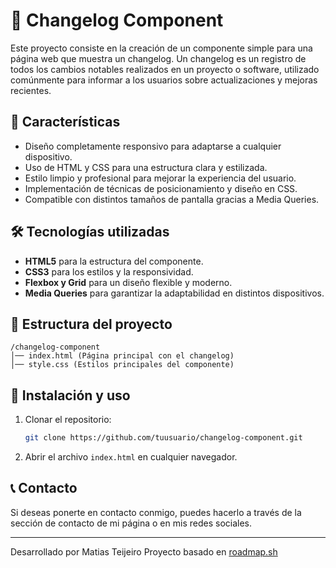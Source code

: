 # 📌 Changelog Component

Este proyecto consiste en la creación de un componente simple para una página web que muestra un changelog. Un changelog es un registro de todos los cambios notables realizados en un proyecto o software, utilizado comúnmente para informar a los usuarios sobre actualizaciones y mejoras recientes.

## 🚀 Características
- Diseño completamente responsivo para adaptarse a cualquier dispositivo.
- Uso de HTML y CSS para una estructura clara y estilizada.
- Estilo limpio y profesional para mejorar la experiencia del usuario.
- Implementación de técnicas de posicionamiento y diseño en CSS.
- Compatible con distintos tamaños de pantalla gracias a Media Queries.

## 🛠 Tecnologías utilizadas
- **HTML5** para la estructura del componente.
- **CSS3** para los estilos y la responsividad.
- **Flexbox y Grid** para un diseño flexible y moderno.
- **Media Queries** para garantizar la adaptabilidad en distintos dispositivos.

## 📂 Estructura del proyecto
```
/changelog-component
│── index.html (Página principal con el changelog)
│── style.css (Estilos principales del componente)
```

## 🔧 Instalación y uso
1. Clonar el repositorio:
   ```bash
   git clone https://github.com/tuusuario/changelog-component.git
   ```
2. Abrir el archivo `index.html` en cualquier navegador.

## 📞 Contacto
Si deseas ponerte en contacto conmigo, puedes hacerlo a través de la sección de contacto de mi página o en mis redes sociales.

---

Desarrollado por Matias Teijeiro
Proyecto basado en [roadmap.sh](https://roadmap.sh/projects/changelog-component)

